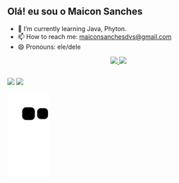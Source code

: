 ## Olá! eu sou o Maicon Sanches

- 🌱 I’m currently learning Java, Phyton.
- 📫 How to reach me: maiconsanchesdvs@gmail.com
- 😄 Pronouns: ele/dele
<div align="center">
  <a href="https://github.com/MaiconSanches">
  <img height="180em" src="https://github-readme-stats.vercel.app/api?username=MaiconSanches&show_icons=true&theme=dark&include_all_commits=true&count_private=true"/>
  <img height="180em" src="https://github-readme-stats.vercel.app/api/top-langs/?username=MaiconSanches&layout=compact&langs_count=7&theme=dark"/>
</div>

  ##
 
<div> 
 
  <a href="https://instagram.com/maiconsanchez" target="_blank"><img src="https://img.shields.io/badge/-Instagram-%23E4405F?style=for-the-badge&logo=instagram&logoColor=white" target="_blank"></a>
 	 <a href = "https://maiconsanchesdvs@gmail.com"><img src="https://img.shields.io/badge/-Gmail-%23333?style=for-the-badge&logo=gmail&logoColor=white" target="_blank"></a>
  
 
  ![Snake animation](https://github.com/rafaballerini/rafaballerini/blob/output/github-contribution-grid-snake.svg)
 
</div>


